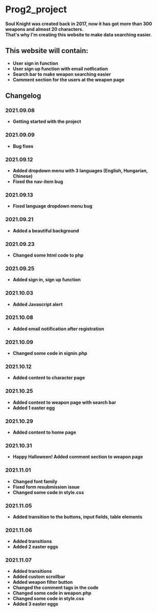 # Prog2_project

**Soul Knight was created back in 2017, now it has got more than 300 weapons and almost 20 characters.** \
**That's why I'm creating this website to make data searching easier.**

## This website will contain:
* **User sign in function**
* **User sign up function with email notfication**
* **Search bar to make weapon searching easier**
* **Comment section for the users at the weapon page**

## Changelog

### 2021.09.08
* **Getting started with the project**

### 2021.09.09
* **Bug fixes**

### 2021.09.12
* **Added dropdown menu with 3 languages (English, Hungarian, Chinese)**
* **Fixed the nav-item bug**

### 2021.09.13
* **Fixed language dropdown menu bug**

### 2021.09.21
* **Added a beautiful background**

### 2021.09.23
* **Changed some html code to php**

### 2021.09.25
* **Added sign in, sign up function**

### 2021.10.03
* **Added Javascript alert**

### 2021.10.08
* **Added email notification after registration**

### 2021.10.09
* **Changed some code in signin.php**

### 2021.10.12
* **Added content to character page**

### 2021.10.25
* **Added content to weapon page with search bar**
* **Added 1 easter egg**

### 2021.10.29
* **Added content to home page**

### 2021.10.31
* **Happy Halloween! Added comment section to weapon page**

### 2021.11.01
* **Changed font family**
* **Fixed form resubmission issue**
* **Changed some code in style.css**

### 2021.11.05
* **Added transition to the buttons, input fields, table elements**

### 2021.11.06
* **Added transitions**
* **Added 2 easter eggs**

### 2021.11.07
* **Added transitions**
* **Added custom scrollbar**
* **Added weapon filter button**
* **Changed the comment tags in the code**
* **Changed some code in weapon.php**
* **Changed some code in style.css**
* **Added 3 easter eggs**